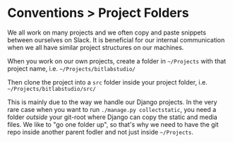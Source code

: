 # Conventions > Project Folders

We all work on many projects and we often copy and paste snippets between
ourselves on Slack. It is beneficial for our internal communication when we
all have similar project structures on our machines.

When you work on our own projects, create a folder in `~/Projects` with that
project name, i.e. `~/Projects/bitlabstudio/`

Then clone the project into a `src` folder inside your project folder, i.e.
`~/Projects/bitlabstudio/src/`

This is mainly due to the way we handle our Django projects. In the very rare
case when you want to run `./manage.py collectstatic`, you need a folder
_outside_ your git-root where Django can copy the static and media files. We
like to "go one folder up", so that's why we need to have the git repo inside
another parent fodler and not just inside `~/Projects`.
